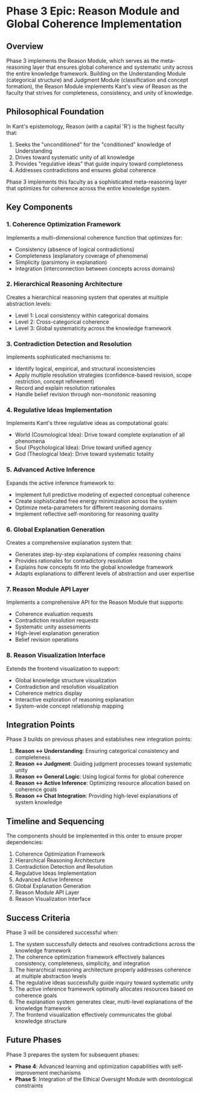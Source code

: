 # Phase 3 Epic: Reason Module and Global Coherence Implementation

## Overview

Phase 3 implements the Reason Module, which serves as the meta-reasoning layer that ensures global coherence and systematic unity across the entire knowledge framework. Building on the Understanding Module (categorical structure) and Judgment Module (classification and concept formation), the Reason Module implements Kant's view of Reason as the faculty that strives for completeness, consistency, and unity of knowledge.

## Philosophical Foundation

In Kant's epistemology, Reason (with a capital 'R') is the highest faculty that:

1. Seeks the "unconditioned" for the "conditioned" knowledge of Understanding
2. Drives toward systematic unity of all knowledge
3. Provides "regulative ideas" that guide inquiry toward completeness
4. Addresses contradictions and ensures global coherence

Phase 3 implements this faculty as a sophisticated meta-reasoning layer that optimizes for coherence across the entire knowledge system.

## Key Components

### 1. Coherence Optimization Framework

Implements a multi-dimensional coherence function that optimizes for:
- Consistency (absence of logical contradictions)
- Completeness (explanatory coverage of phenomena)
- Simplicity (parsimony in explanation)
- Integration (interconnection between concepts across domains)

### 2. Hierarchical Reasoning Architecture

Creates a hierarchical reasoning system that operates at multiple abstraction levels:
- Level 1: Local consistency within categorical domains
- Level 2: Cross-categorical coherence
- Level 3: Global systematicity across the knowledge framework

### 3. Contradiction Detection and Resolution

Implements sophisticated mechanisms to:
- Identify logical, empirical, and structural inconsistencies
- Apply multiple resolution strategies (confidence-based revision, scope restriction, concept refinement)
- Record and explain resolution rationales
- Handle belief revision through non-monotonic reasoning

### 4. Regulative Ideas Implementation

Implements Kant's three regulative ideas as computational goals:
- World (Cosmological Idea): Drive toward complete explanation of all phenomena
- Soul (Psychological Idea): Drive toward unified agency
- God (Theological Idea): Drive toward systematic totality

### 5. Advanced Active Inference

Expands the active inference framework to:
- Implement full predictive modeling of expected conceptual coherence
- Create sophisticated free energy minimization across the system
- Optimize meta-parameters for different reasoning domains
- Implement reflective self-monitoring for reasoning quality

### 6. Global Explanation Generation

Creates a comprehensive explanation system that:
- Generates step-by-step explanations of complex reasoning chains
- Provides rationales for contradictory resolution
- Explains how concepts fit into the global knowledge framework
- Adapts explanations to different levels of abstraction and user expertise

### 7. Reason Module API Layer

Implements a comprehensive API for the Reason Module that supports:
- Coherence evaluation requests
- Contradiction resolution requests
- Systematic unity assessments
- High-level explanation generation
- Belief revision operations

### 8. Reason Visualization Interface

Extends the frontend visualization to support:
- Global knowledge structure visualization
- Contradiction and resolution visualization
- Coherence metrics display
- Interactive exploration of reasoning explanation
- System-wide concept relationship mapping

## Integration Points

Phase 3 builds on previous phases and establishes new integration points:

1. **Reason ↔ Understanding**: Ensuring categorical consistency and completeness
2. **Reason ↔ Judgment**: Guiding judgment processes toward systematic unity
3. **Reason ↔ General Logic**: Using logical forms for global coherence
4. **Reason ↔ Active Inference**: Optimizing resource allocation based on coherence goals
5. **Reason ↔ Chat Integration**: Providing high-level explanations of system knowledge

## Timeline and Sequencing

The components should be implemented in this order to ensure proper dependencies:

1. Coherence Optimization Framework
2. Hierarchical Reasoning Architecture
3. Contradiction Detection and Resolution
4. Regulative Ideas Implementation
5. Advanced Active Inference
6. Global Explanation Generation
7. Reason Module API Layer
8. Reason Visualization Interface

## Success Criteria

Phase 3 will be considered successful when:

1. The system successfully detects and resolves contradictions across the knowledge framework
2. The coherence optimization framework effectively balances consistency, completeness, simplicity, and integration
3. The hierarchical reasoning architecture properly addresses coherence at multiple abstraction levels
4. The regulative ideas successfully guide inquiry toward systematic unity
5. The active inference framework optimally allocates resources based on coherence goals
6. The explanation system generates clear, multi-level explanations of the knowledge framework
7. The frontend visualization effectively communicates the global knowledge structure

## Future Phases

Phase 3 prepares the system for subsequent phases:

- **Phase 4**: Advanced learning and optimization capabilities with self-improvement mechanisms
- **Phase 5**: Integration of the Ethical Oversight Module with deontological constraints 